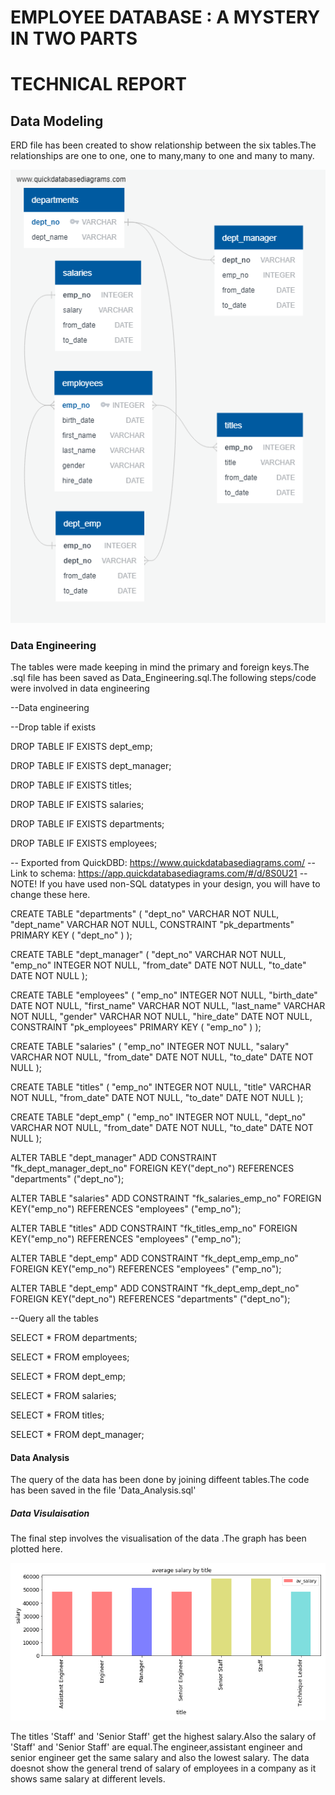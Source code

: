 # EMPLOYEE DATABASE : A MYSTERY IN TWO PARTS
# TECHNICAL REPORT

## Data Modeling
ERD file has been created to show relationship between the six tables.The relationships are one to one, one to many,many to one and many to many.

![](ERD_diagram.png)

### Data Engineering

The tables were made keeping in mind the primary and foreign keys.The .sql file has been saved as Data_Engineering.sql.The following steps/code were involved in data engineering


--Data engineering

--Drop table if exists

DROP TABLE IF EXISTS dept_emp;

DROP TABLE IF EXISTS dept_manager;

DROP TABLE IF EXISTS titles;

DROP TABLE IF EXISTS salaries;

DROP TABLE IF EXISTS departments;

DROP TABLE IF EXISTS employees;

-- Exported from QuickDBD: https://www.quickdatabasediagrams.com/
-- Link to schema: https://app.quickdatabasediagrams.com/#/d/8S0U21
-- NOTE! If you have used non-SQL datatypes in your design, you will have to change these here.


CREATE TABLE "departments" (
    "dept_no" VARCHAR   NOT NULL,
    "dept_name" VARCHAR   NOT NULL,
    CONSTRAINT "pk_departments" PRIMARY KEY (
        "dept_no"
     )
);

CREATE TABLE "dept_manager" (
    "dept_no" VARCHAR   NOT NULL,
    "emp_no" INTEGER   NOT NULL,
    "from_date" DATE   NOT NULL,
    "to_date" DATE   NOT NULL
);

CREATE TABLE "employees" (
    "emp_no" INTEGER   NOT NULL,
    "birth_date" DATE   NOT NULL,
    "first_name" VARCHAR   NOT NULL,
    "last_name" VARCHAR   NOT NULL,
    "gender" VARCHAR   NOT NULL,
    "hire_date" DATE   NOT NULL,
    CONSTRAINT "pk_employees" PRIMARY KEY (
        "emp_no"
     )
);

CREATE TABLE "salaries" (
    "emp_no" INTEGER   NOT NULL,
    "salary" VARCHAR   NOT NULL,
    "from_date" DATE   NOT NULL,
    "to_date" DATE   NOT NULL
);

CREATE TABLE "titles" (
    "emp_no" INTEGER   NOT NULL,
    "title" VARCHAR   NOT NULL,
    "from_date" DATE   NOT NULL,
    "to_date" DATE   NOT NULL
);

CREATE TABLE "dept_emp" (
    "emp_no" INTEGER   NOT NULL,
    "dept_no" VARCHAR   NOT NULL,
    "from_date" DATE   NOT NULL,
    "to_date" DATE   NOT NULL
);

ALTER TABLE "dept_manager" ADD CONSTRAINT "fk_dept_manager_dept_no" FOREIGN KEY("dept_no")
REFERENCES "departments" ("dept_no");

ALTER TABLE "salaries" ADD CONSTRAINT "fk_salaries_emp_no" FOREIGN KEY("emp_no")
REFERENCES "employees" ("emp_no");

ALTER TABLE "titles" ADD CONSTRAINT "fk_titles_emp_no" FOREIGN KEY("emp_no")
REFERENCES "employees" ("emp_no");

ALTER TABLE "dept_emp" ADD CONSTRAINT "fk_dept_emp_emp_no" FOREIGN KEY("emp_no")
REFERENCES "employees" ("emp_no");

ALTER TABLE "dept_emp" ADD CONSTRAINT "fk_dept_emp_dept_no" FOREIGN KEY("dept_no")
REFERENCES "departments" ("dept_no");

--Query all the tables


SELECT * FROM departments;

SELECT * FROM employees;

SELECT * FROM dept_emp;

SELECT * FROM salaries;

SELECT * FROM titles;

SELECT * FROM dept_manager;


#### Data Analysis
The query of the data has been done by joining diffeent tables.The code has been saved in the file 'Data_Analysis.sql'


##### Data Visulaisation
The final step involves the visualisation of the data .The graph has been plotted here.

![](images/bargraph.png)


The titles 'Staff' and 'Senior Staff' get the highest salary.Also the salary of 'Staff' and 'Senior Staff' are equal.The engineer,assistant engineer and senior engineer get the same salary and also the lowest salary.
The data doesnot show the general trend of salary of employees in a company as it shows same salary at different levels.


